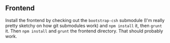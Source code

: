 Frontend
--------

Install the frontend by checking out the `bootstrap-csh` submodule (I'm really pretty sketchy on how git submodules work) and `npm install` it, then `grunt` it. Then `npm install` and `grunt` the frontend directory. That should probably work.
